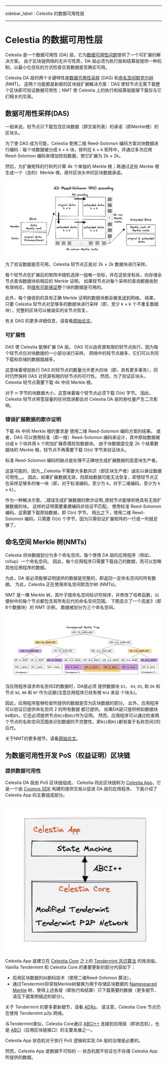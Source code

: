 - - -
sidebar_label : Celestia 的数据可用性层
- - -

# Celestia 的数据可用性层

Celestia 是一个数据可用性 (DA) 层，它为[数据可用性问题](https://coinmarketcap.com/alexandria/article/what-is-data-availability)提供了一个可扩展的解决方案。 由于区块链网络的无许可性质，DA 层必须为执行层和结算层提供一种机制，以最小化信任的方式检查交易数据是否确实可用。

Celestia DA 层的两个关键特性是[数据可用性采样](https://blog.celestia.org/celestia-mvp-release-data-availability-sampling-light-clients/) (DAS) 和[命名空间默克尔树](https://github.com/celestiaorg/nmt)(NMT)。 这两个功能都是新颖的区块链扩展解决方案：DAS 使轻节点无需下载整个区块即可验证数据可用性；NMT 使 Celestia 上的执行和结算层能够下载仅与它们相关的交易。

## 数据可用性采样(DAS)

一般来说，轻节点只下载包含区块数据（即交易列表）的承诺（即Merkle根）的区块头。

为了使 DAS 成为可能，Celestia 使用二维 Reed-Solomon 编码方案对块数据进行编码：每个块数据被分成 k × k 块，排列在 k × k 矩阵中，并通过多次应用 Reed-Solomon 编码来增加校验数据，使它扩展为 2k × 2k。

然后，为扩展矩阵的行和列计算 4k 个单独的 Merkle 根；再通过这些 Merkle 根生成一个（总的）Merkle 根，用作区块头中的区块数据承诺。

![2D Reed-Soloman (RS) 编码](/img/concepts/reed-solomon-encoding.png)

为了验证数据是否可用，Celestia 轻节点正是对 2k × 2k 数据块进行采样。

每个轻节点在扩展后的矩阵中随机选择一组唯一坐标，并在这些坐标处，向存储全节点查询数据块和相应的 Merkle 证明。 如果轻节点对每个采样的查询都接收到有效响应，则[很有可能保证](https://github.com/celestiaorg/celestia-node/issues/805#issuecomment-1150081075)整个块的数据是可用的。

此外，每个接收到的具有正确 Merkle 证明的数据块都会被发送到网络。 结果，只要 Celestia 轻节点对足够多的数据块进行采样（即，至少 k × k 个不重复数据块），完整的区块可以被诚实的全节点恢复。

有关 DAS 的更多详细信息，请查看[原始论文](https://arxiv.org/abs/1809.09044)。

### 可扩展性

DAS 使 Celestia 能够扩展 DA 层。 DAS 可以由资源有限的轻节点执行，因为每个轻节点仅对块数据的一小部分进行采样。 网络中的轻节点越多，它们可以共同下载和存储的数据就越多。

这意味着增加执行 DAS 的轻节点的数量允许更大的块（即，具有更多事务），同时仍然保持 DAS 对资源有限的轻节点的可行性。 然而，为了验证区块头，Celestia 轻节点需要下载 4k 中间 Merkle 根。

对于 n 字节的块数据大小，这意味着每个轻节点必须下载 O(n) 字节。 因此，Celestia 轻节点带宽容量的任何改进都会对 Celestia DA 层的吞吐量产生二次影响。

### 错误扩展数据的欺诈证明

下载 4k 中间 Merkle 根的要求是 使用二维 Reed-Solomon 编码方案的结果。 或者，DAS 可以使用标准（即一维）Reed-Solomon 编码来设计，其中原始数据被分成 k 个块并用 k 个附加扩展奇偶校验数据块。 由于块数据提交是 2k 个结果数据块的 Merkle 根，轻节点不再需要下载 O(n) 字节来验证块头。

标准 Reed-Solomon 编码的缺点是处理不正确地生成扩展数据的恶意块生产者。

这是可能的，因为__Celestia 不需要大多数共识（即区块生产者）诚实以保证数据可用性__。 因此，如果扩展数据无效，则原始数据可能无法恢复，即使轻节点正在采样足够多的唯一块（即，对于标准编码，至少为 k，对于二维编码，至少为 k × k）。

作为一种解决方案，_错误生成扩展数据的欺诈证明_使轻节点能够拒绝具有无效扩展数据的块。 这样的证明需要重建编码并验证不匹配。 使用标准 Reed-Solomon 编码，这需要下载原始数据，即 O(n) 字节。 相比之下，使用二维 Reed-Solomon 编码，只需要 O(n) 个字节，因为只需验证扩展矩阵的一行或一列就足够了。

## 命名空间 Merkle 树(NMTs)

Celestia 将块数据划分为多个命名空间，每个使用 DA 层的应用程序（例如，rollup）一个命名空间。 因此，每个应用程序只需要下载自己的数据，而可以忽略其他应用程序的数据。

为此，DA 层必须能够证明提供的数据是完整的，即返回一定命名空间的所有数据。 为此，Celestia 正在使用命名空间默克尔树 (NMTs)。

NMT 是一棵 Merkle 树，其叶子按命名空间标识符排序，并修改了哈希函数，以便树中的每个节点都包含其所有后代的命名空间范围。 下图显示了一个高度3（即8个数据块）的 NMT 示例， 数据被划分为三个命名空间。

![Namespaced Merkle 树](/img/concepts/nmt.png)

当应用程序请求命名空间2的数据时，DA层必须 提供数据块 `D3`， `D4`, `D5`, 和 `D6` 和节点 `N2`, `N8` 和 `N7` 作为证据(注意应用程序已经有根 `N14` 来自 个块头)。

因此，应用程序能够检查所提供的数据是否为区块数据的部分。 此外，应用程序可以验证已提供命名空间 2 的所有数据 都已提供。 如果DA层只提供例如数据块`D4`和`D5`，它还必须提供节点`N11`和`N12`作为证明。 然而，应用程序可以通过检查两个节点的名称空间范围来识别数据的不完整性，即`N12`和`N11`都有属于名称空间2的后代。

关于NMT的更多细节，请看[原始论文](https://arxiv.org/abs/1905.09274)。

## 为数据可用性开发 PoS（权益证明）区块链

### 提供数据可用性

Celestia DA 层由 PoS 区块链组成。 Celestia 将此区块链称为 [Celestia App](https://github.com/celestiaorg/celestia-app)，它是一个由 [Cosmos SDK](https://docs.cosmos.network/v0.44/) 构建的提供交易以促进 DA 层的应用程序。 下面介绍了 Celestia App 的主要组成部分。

![Celestia App 的主要组成部分](/img/concepts/celestia-app.png)

Celestia App 是建立在 [Celestia Core](https://github.com/celestiaorg/celestia-core) 之上的 [Tendermint 共识算法](https://arxiv.org/abs/1807.04938) 的改进版。 Vanilla Tendermint 和 Celestia Core 的重要更新的部分内容如下：

- 启用区块数据的纠删码技术（使用二维Reed-Solomon 算法）。
- 通过Tendermint将常规Merkle树替换为用于存储区块数据的 [Namespaced Merkle](https://github.com/celestiaorg/nmt) 树，使得上述各层（即执行和结算）只下载需要的数据（更多细节，请见下面案例描述的部分）。

关于 Tendermint 的更多更新细节，请看 [ADRs](https://github.com/celestiaorg/celestia-core/tree/v0.34.x-celestia/docs/celestia-architecture)。 请注意，Celestia Core 节点仍在使用 Tendermint p2p 网络。

与Tendermint类似，Celestia Core通过 [ABCI++](https://github.com/tendermint/tendermint/tree/master/spec/abci%2B%2B) 连接到应用层（即状态机），也是 [ABCI](https://github.com/tendermint/tendermint/tree/master/spec/abci)（应用区块链接口）的主要发展之一。

Celestia App 状态机对于执行 PoS 逻辑和实现 DA 层的治理是必要的。

然而，Celestia App 是数据不可知的 -- 状态机既不验证也不存储 Celestia App 所提供的数据。

